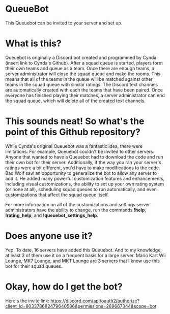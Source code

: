 # QueueBot
This Queuebot can be invited to your server and set up.

# What is this?
Queuebot is originally a Discord bot created and programmed by Cynda (insert link to Cynda's Github). After a squad queue is started, players form their own teams and queue as a team. Once there are enough teams, a server administrator will close the squad queue and make the rooms. This means that all of the teams in the queue will be matched against other teams in the squad queue with similar ratings. The Discord text channels are automatically created with each the teams that have been paired. Once everyone has finished playing their matches, a server administrator can end the squad queue, which will delete all of the created text channels.

# This sounds neat! So what's the point of this Github repository?
While Cynda's original Queuebot was a fantastic idea, there were limitations. For example, Queuebot couldn't be invited to other servers. Anyone that wanted to have a Queuebot had to download the code and run their own bot for their server. Additionally, if the way you ran your server's ratings were a bit different, you'd have to make modifications to the code. Bad Wolf saw an opportunity to generalize the bot to allow any server to add it. He added many powerful customization features and enhancements, including visual customizations, the ability to set up your own rating system (or none at all), scheduling squad queues to run automatically, and even customizations that affect the squad queue itself.

For more information on all of the customizations and settings server administrators have the ability to change, run the commands **!help**, **!rating_help**, and **!queuebot_settings_help**.

# Does anyone use it?
Yep. To date, 16 servers have added this Queuebot. And to my knowledge, at least 3 of them use it on a frequent basis for a large server. Mario Kart Wii Lounge, MK7 Lounge, and MKT Lounge are 3 servers that I know use this bot for their squad queues.

# Okay, how do I get the bot?
Here's the invite link:
https://discord.com/api/oauth2/authorize?client_id=803378682479640586&permissions=269667344&scope=bot

